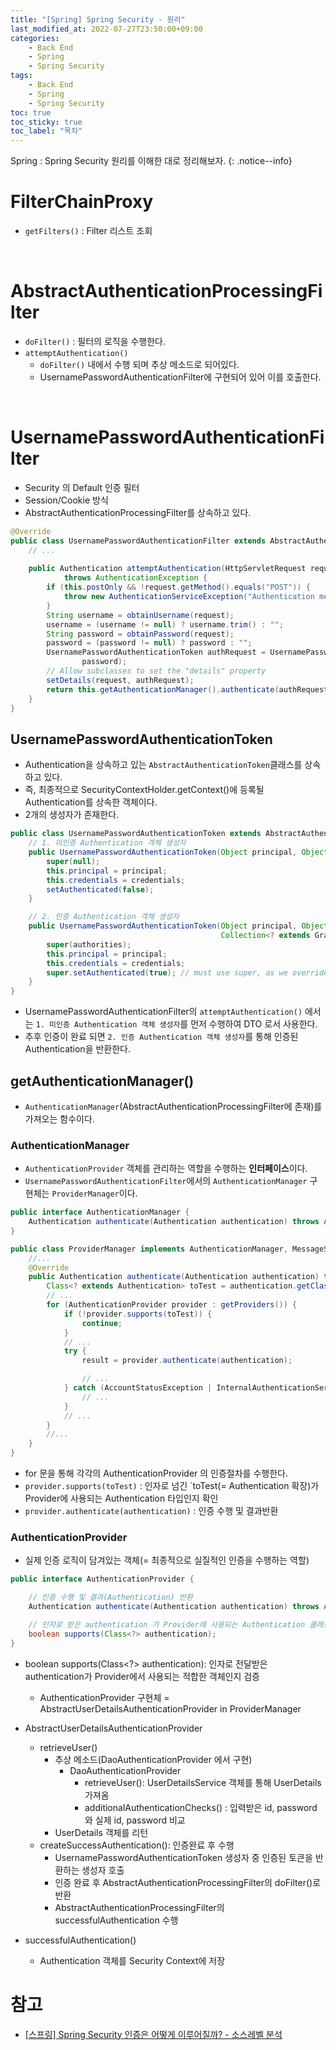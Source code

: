 ```yaml
---
title: "[Spring] Spring Security - 원리"
last_modified_at: 2022-07-27T23:50:00+09:00
categories:
    - Back End
    - Spring
    - Spring Security
tags:
    - Back End
    - Spring
    - Spring Security
toc: true
toc_sticky: true
toc_label: "목차"
---
```


Spring : Spring Security 원리를 이해한 대로 정리해보자.
{: .notice--info}

# FilterChainProxy

- `getFilters()` : Filter 리스트 조회

<br>

# AbstractAuthenticationProcessingFilter

- `doFilter()` : 필터의 로직을 수행한다.
- `attemptAuthentication()`
  - `doFilter()` 내에서 수행 되며 추상 메소드로 되어있다. 
  - UsernamePasswordAuthenticationFilter에 구현되어 있어 이를 호출한다.

<br>

# UsernamePasswordAuthenticationFilter

- Security 의 Default 인증 필터
- Session/Cookie 방식
- AbstractAuthenticationProcessingFilter를 상속하고 있다.

```java
@Override
public class UsernamePasswordAuthenticationFilter extends AbstractAuthenticationProcessingFilter {
    // ...
    
    public Authentication attemptAuthentication(HttpServletRequest request, HttpServletResponse response)
            throws AuthenticationException {
        if (this.postOnly && !request.getMethod().equals("POST")) {
            throw new AuthenticationServiceException("Authentication method not supported: " + request.getMethod());
        }
        String username = obtainUsername(request);
        username = (username != null) ? username.trim() : "";
        String password = obtainPassword(request);
        password = (password != null) ? password : "";
        UsernamePasswordAuthenticationToken authRequest = UsernamePasswordAuthenticationToken.unauthenticated(username,
                password);
        // Allow subclasses to set the "details" property
        setDetails(request, authRequest);
        return this.getAuthenticationManager().authenticate(authRequest);
    }
}
```

## UsernamePasswordAuthenticationToken
- Authentication을 상속하고 있는 `AbstractAuthenticationToken`클래스를 상속하고 있다.
- 즉, 최종적으로 SecurityContextHolder.getContext()에 등록될 Authentication를 상속한 객체이다.
- 2개의 생성자가 존재한다.

```java
public class UsernamePasswordAuthenticationToken extends AbstractAuthenticationToken {
    // 1. 미인증 Authentication 객체 생성자
    public UsernamePasswordAuthenticationToken(Object principal, Object credentials) {
        super(null);
        this.principal = principal;
        this.credentials = credentials;
        setAuthenticated(false);
    }

    // 2. 인증 Authentication 객체 생성자
    public UsernamePasswordAuthenticationToken(Object principal, Object credentials,
                                               Collection<? extends GrantedAuthority> authorities) {
        super(authorities);
        this.principal = principal;
        this.credentials = credentials;
        super.setAuthenticated(true); // must use super, as we override
    }
}
```

- UsernamePasswordAuthenticationFilter의 `attemptAuthentication()` 에서는 `1. 미인증 Authentication 객체 생성자`를 먼저 수행하여 DTO 로서 사용한다.
- 추후 인증이 완료 되면 `2. 인증 Authentication 객체 생성자`를 통해 인증된 Authentication을 반환한다.

## getAuthenticationManager()

- `AuthenticationManager`(AbstractAuthenticationProcessingFilter에 존재)를 가져오는 함수이다.
 
### AuthenticationManager
- `AuthenticationProvider` 객체를 관리하는 역할을 수행하는 **인터페이스**이다.
- `UsernamePasswordAuthenticationFilter`에서의 `AuthenticationManager` 구현체는 `ProviderManager`이다.

```java
public interface AuthenticationManager {
    Authentication authenticate(Authentication authentication) throws AuthenticationException;
}
```

```java
public class ProviderManager implements AuthenticationManager, MessageSourceAware, InitializingBean {
    //...
    @Override
    public Authentication authenticate(Authentication authentication) throws AuthenticationException {
        Class<? extends Authentication> toTest = authentication.getClass();
        // ...
        for (AuthenticationProvider provider : getProviders()) {
            if (!provider.supports(toTest)) {
                continue;
            }
            // ...
            try {
                result = provider.authenticate(authentication);

                // ...
            } catch (AccountStatusException | InternalAuthenticationServiceException ex) {
                // ...
            }
            // ...
        }
        //...
    }
}
```

- for 문을 통해 각각의 AuthenticationProvider 의 인증절차를 수행한다.
- `provider.supports(toTest)` : 인자로 넘긴 `toTest(= Authentication 확장)가 Provider에 사용되는 Authentication 타입인지 확인
- `provider.authenticate(authentication)` : 인증 수행 및 결과반환


### AuthenticationProvider

- 실제 인증 로직이 담겨있는 객체(= 최종적으로 실질적인 인증을 수행하는 역할)

```java
public interface AuthenticationProvider {

    // 인증 수행 및 결과(Authentication) 반환
    Authentication authenticate(Authentication authentication) throws AuthenticationException;

    // 인자로 받은 authentication 가 Provider에 사용되는 Authentication 클래스 타입인지 확인
    boolean supports(Class<?> authentication);
}
```

- boolean supports(Class<?> authentication): 인자로 전달받은 authentication가 Provider에서 사용되는 적합한 객체인지 검증
  - AuthenticationProvider 구현체 = AbstractUserDetailsAuthenticationProvider in ProviderManager

- AbstractUserDetailsAuthenticationProvider
  - retrieveUser()
    - 추상 메소드(DaoAuthenticationProvider 에서 구현)
      - DaoAuthenticationProvider
        - retrieveUser(): UserDetailsService 객체를 통해 UserDetails 가져옴
        - additionalAuthenticationChecks() : 입력받은 id, password 와 실제 id, password 비교 
    - UserDetails 객체를 리턴
  - createSuccessAuthentication(): 인증완료 후 수행
    - UsernamePasswordAuthenticationToken 생성자 중 인증된 토큰을 반환하는 생성자 호출
    - 인증 완료 후 AbstractAuthenticationProcessingFilter의 doFilter()로 반환
    - AbstractAuthenticationProcessingFilter의 successfulAuthentication 수행

- successfulAuthentication() 
  - Authentication 객체를 Security Context에 저장

# 참고

- [[스프링] Spring Security 인증은 어떻게 이루어질까? - 소스레벨 분석](https://cjw-awdsd.tistory.com/45)
